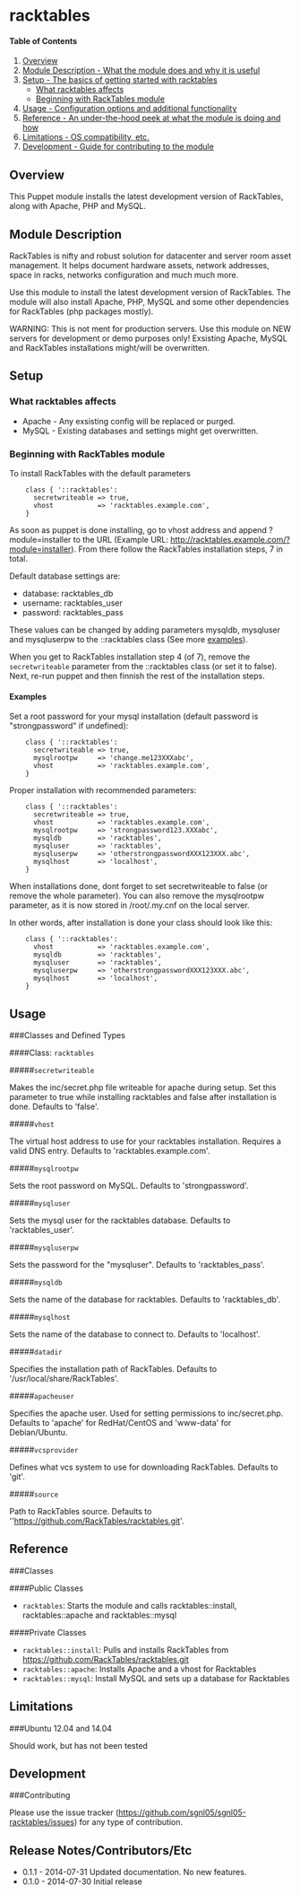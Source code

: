 # racktables

#### Table of Contents

1. [Overview](#overview)
2. [Module Description - What the module does and why it is useful](#module-description)
3. [Setup - The basics of getting started with racktables](#setup)
    * [What racktables affects](#what-racktables-affects)
    * [Beginning with RackTables module](#beginning-with-racktables-module)
4. [Usage - Configuration options and additional functionality](#usage)
5. [Reference - An under-the-hood peek at what the module is doing and how](#reference)
5. [Limitations - OS compatibility, etc.](#limitations)
6. [Development - Guide for contributing to the module](#development)

## Overview

This Puppet module installs the latest development version of RackTables, along with Apache, PHP and MySQL.

## Module Description

RackTables is nifty and robust solution for datacenter and server room asset management. It helps document hardware assets, network addresses, space in racks, networks configuration and much much more.

Use this module to install the latest development version of RackTables. The module will also install Apache, PHP, MySQL and some other dependencies for RackTables (php packages mostly).


WARNING:
This is not ment for production servers. Use this module on NEW servers for development or demo purposes only! 
Exsisting Apache, MySQL and RackTables installations might/will be overwritten.


## Setup

### What racktables affects

* Apache - Any exsisting config will be replaced or purged.
* MySQL - Existing databases and settings might get overwritten.

### Beginning with RackTables module

To install RackTables with the default parameters

```puppet
    class { '::racktables':
      secretwriteable => true,
      vhost           => 'racktables.example.com',
    }
```

As soon as puppet is done installing, go to vhost address and append ?module=installer to the URL (Example URL: http://racktables.example.com/?module=installer). From there follow the RackTables installation steps, 7 in total.

Default database settings are:
* database: racktables_db
* username: racktables_user
* password: racktables_pass

These values can be changed by adding parameters mysqldb, mysqluser and mysqluserpw to the ::racktables class (See more [examples](#examples)).

When you get to RackTables installation step 4 (of 7), remove the `secretwriteable` parameter from the ::racktables class (or set it to false). Next, re-run puppet and then finnish the rest of the installation steps.

#### Examples

Set a root password for your mysql installation (default password is "strongpassword" if undefined):

```puppet
    class { '::racktables':
      secretwriteable => true,
      mysqlrootpw     => 'change.me123XXXabc',
      vhost           => 'racktables.example.com',
    }
```

Proper installation with recommended parameters:

```puppet
    class { '::racktables':
      secretwriteable => true,
      vhost           => 'racktables.example.com',
      mysqlrootpw     => 'strongpassword123.XXXabc',
      mysqldb         => 'racktables',
      mysqluser       => 'racktables',
      mysqluserpw     => 'otherstrongpasswordXXX123XXX.abc',
      mysqlhost       => 'localhost',
    }
```

When installations done, dont forget to set secretwriteable to false (or remove the whole parameter). You can also remove the mysqlrootpw parameter, as it is now stored in /root/.my.cnf on the local server.

In other words, after installation is done your class should look like this:

```puppet
    class { '::racktables':
      vhost           => 'racktables.example.com',
      mysqldb         => 'racktables',
      mysqluser       => 'racktables',
      mysqluserpw     => 'otherstrongpasswordXXX123XXX.abc',
      mysqlhost       => 'localhost',
    }
```
## Usage

###Classes and Defined Types

####Class: `racktables`


#####`secretwriteable`

Makes the inc/secret.php file writeable for apache during setup. Set this parameter to true while installing racktables and false after installation is done. Defaults to 'false'.

#####`vhost`

The virtual host address to use for your racktables installation. Requires a valid DNS entry. Defaults to 'racktables.example.com'.

#####`mysqlrootpw`

Sets the root password on MySQL. Defaults to 'strongpassword'.

#####`mysqluser`

Sets the mysql user for the racktables database. Defaults to 'racktables_user'.

#####`mysqluserpw`

Sets the password for the "mysqluser". Defaults to 'racktables_pass'. 

#####`mysqldb`

Sets the name of the database for racktables. Defaults to 'racktables_db'.

#####`mysqlhost`

Sets the name of the database to connect to. Defaults to 'localhost'.

#####`datadir`

Specifies the installation path of RackTables. Defaults to '/usr/local/share/RackTables'.

#####`apacheuser`

Specifies the apache user. Used for setting permissions to inc/secret.php. Defaults to 'apache' for RedHat/CentOS and 'www-data' for Debian/Ubuntu.

#####`vcsprovider`

Defines what vcs system to use for downloading RackTables. Defaults to 'git'.

#####`source`

Path to RackTables source. Defaults to ''https://github.com/RackTables/racktables.git'.

## Reference

###Classes

####Public Classes

* `racktables`: Starts the module and calls racktables::install, racktables::apache and racktables::mysql

####Private Classes

* `racktables::install`: Pulls and installs RackTables from https://github.com/RackTables/racktables.git
* `racktables::apache`: Installs Apache and a vhost for Racktables
* `racktables::mysql`: Install MySQL and sets up a database for Racktables


## Limitations

###Ubuntu 12.04 and 14.04

Should work, but has not been tested

## Development

###Contributing

Please use the issue tracker (https://github.com/sgnl05/sgnl05-racktables/issues) for any type of contribution. 

## Release Notes/Contributors/Etc

* 0.1.1 - 2014-07-31 Updated documentation. No new features.
* 0.1.0 - 2014-07-30 Initial release

